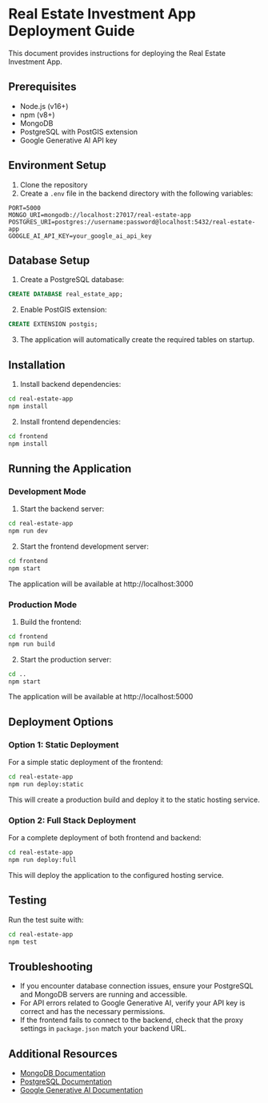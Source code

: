 # Real Estate Investment App Deployment Guide

This document provides instructions for deploying the Real Estate Investment App.

## Prerequisites

- Node.js (v16+)
- npm (v8+)
- MongoDB
- PostgreSQL with PostGIS extension
- Google Generative AI API key

## Environment Setup

1. Clone the repository
2. Create a `.env` file in the backend directory with the following variables:

```
PORT=5000
MONGO_URI=mongodb://localhost:27017/real-estate-app
POSTGRES_URI=postgres://username:password@localhost:5432/real-estate-app
GOOGLE_AI_API_KEY=your_google_ai_api_key
```

## Database Setup

1. Create a PostgreSQL database:

```sql
CREATE DATABASE real_estate_app;
```

2. Enable PostGIS extension:

```sql
CREATE EXTENSION postgis;
```

3. The application will automatically create the required tables on startup.

## Installation

1. Install backend dependencies:

```bash
cd real-estate-app
npm install
```

2. Install frontend dependencies:

```bash
cd frontend
npm install
```

## Running the Application

### Development Mode

1. Start the backend server:

```bash
cd real-estate-app
npm run dev
```

2. Start the frontend development server:

```bash
cd frontend
npm start
```

The application will be available at http://localhost:3000

### Production Mode

1. Build the frontend:

```bash
cd frontend
npm run build
```

2. Start the production server:

```bash
cd ..
npm start
```

The application will be available at http://localhost:5000

## Deployment Options

### Option 1: Static Deployment

For a simple static deployment of the frontend:

```bash
cd real-estate-app
npm run deploy:static
```

This will create a production build and deploy it to the static hosting service.

### Option 2: Full Stack Deployment

For a complete deployment of both frontend and backend:

```bash
cd real-estate-app
npm run deploy:full
```

This will deploy the application to the configured hosting service.

## Testing

Run the test suite with:

```bash
cd real-estate-app
npm test
```

## Troubleshooting

- If you encounter database connection issues, ensure your PostgreSQL and MongoDB servers are running and accessible.
- For API errors related to Google Generative AI, verify your API key is correct and has the necessary permissions.
- If the frontend fails to connect to the backend, check that the proxy settings in `package.json` match your backend URL.

## Additional Resources

- [MongoDB Documentation](https://docs.mongodb.com/)
- [PostgreSQL Documentation](https://www.postgresql.org/docs/)
- [Google Generative AI Documentation](https://ai.google.dev/docs)
